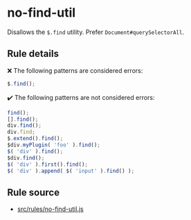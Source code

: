 # no-find-util

Disallows the `$.find` utility. Prefer `Document#querySelectorAll`.

## Rule details

❌ The following patterns are considered errors:
```js
$.find();
```

✔️ The following patterns are not considered errors:
```js
find();
[].find();
div.find();
div.find;
$.extend().find();
$div.myPlugin( 'foo' ).find();
$( 'div' ).find();
$div.find();
$( 'div' ).first().find();
$( 'div' ).append( $( 'input' ).find() );
```
## Rule source

* [src/rules/no-find-util.js](/src/rules/no-find-util.js)
